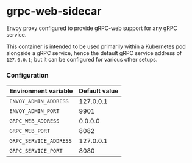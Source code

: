 # grpc-web-sidecar

Envoy proxy configured to provide gRPC-web support for any gRPC service.

This container is intended to be used primarily within a Kubernetes pod alongside a gRPC service, hence the default gRPC service address of `127.0.0.1`; but it can be configured for various other setups.

### Configuration

| Environment variable | Default value |
|----------------------|---------------|
|`ENVOY_ADMIN_ADDRESS` | 127.0.0.1     |
|`ENVOY_ADMIN_PORT`    | 9901          |
|`GRPC_WEB_ADDRESS`    | 0.0.0.0       |
|`GRPC_WEB_PORT`       | 8082          |
|`GRPC_SERVICE_ADDRESS`| 127.0.0.1     |
|`GRPC_SERVICE_PORT`   | 8080          |
